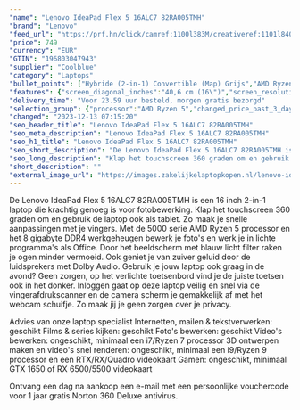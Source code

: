 ```yaml
---
"name": "Lenovo IdeaPad Flex 5 16ALC7 82RA005TMH"
"brand": "Lenovo"
"feed_url": "https://prf.hn/click/camref:1100l383M/creativeref:1101l84031/destination:https%3A%2F%2Fwww.coolblue.nl%2Fproduct%2F914443"
"price": 749
"currency": "EUR"
"GTIN": "196803047943"
"supplier": "Coolblue"
"category": "Laptops"
"bullet_points": ["Hybride (2-in-1) Convertible (Map) Grijs","AMD Ryzen™ 5 5500U 2,1 GHz","Touchscreen 40,6 cm (16\") WUXGA 1920 x 1200 Pixels IPS LED backlight Glans 16:10","8 GB LPDDR4x-SDRAM 4266 MHz","512 GB SSD","AMD Radeon Graphics","Wi-Fi 6 (802.11ax) Bluetooth 5.1","Lithium-Polymeer (LiPo) 52,5 Wh 8,5 uur 65 W","Windows 11 Home 64-bit"]
"features": {"screen_diagonal_inches":"40,6 cm (16\")","screen_resolution":"1920 x 1200 Pixels","processor_family":"AMD Ryzen™ 5","memory_size":"8 GB","memory_type":"LPDDR4x-SDRAM","total_storage_space":"512 GB","operating_system":"Windows 11 Home","battery_capacity":"52,5 Wh","width":"357,8 mm","depth":"253,9 mm","height":"18,7 mm","weight":"2,1 kg"}
"delivery_time": "Voor 23.59 uur besteld, morgen gratis bezorgd"
"selection_group": {"processor":"AMD Ryzen 5","changed_price_past_3_days":false,"product_family":"IdeaPad"}
"changed": "2023-12-13 07:15:20"
"seo_header_title": "Lenovo IdeaPad Flex 5 16ALC7 82RA005TMH"
"seo_meta_description": "Lenovo IdeaPad Flex 5 16ALC7 82RA005TMH"
"seo_h1_title": "Lenovo IdeaPad Flex 5 16ALC7 82RA005TMH"
"seo_short_description": "De Lenovo IdeaPad Flex 5 16ALC7 82RA005TMH is een 16 inch 2-in-1 laptop die krachtig genoeg is voor fotobewerking."
"seo_long_description": "Klap het touchscreen 360 graden om en gebruik de laptop ook als tablet. Zo maak je snelle aanpassingen met je vingers. Met de 5000 serie AMD Ryzen 5 processor en het 8 gigabyte DDR4 werkgeheugen bewerk je foto's en werk je in lichte programma's als Office. Door het beeldscherm met blauw licht filter raken je ogen minder vermoeid. Ook geniet je van zuiver geluid door de luidsprekers met Dolby Audio. Gebruik je jouw laptop ook graag in de avond? Geen zorgen, op het verlichte toetsenbord vind je de juiste toetsen ook in het donker. Inloggen gaat op deze laptop veilig en snel via de vingerafdrukscanner en de camera scherm je gemakkelijk af met het webcam schuifje. Zo maak jij je geen zorgen over je privacy. \r\n\r\nAdvies van onze laptop specialist\r\nInternetten, mailen & tekstverwerken: geschikt\r\nFilms & series kijken: geschikt\r\nFoto's bewerken: geschikt\r\nVideo's bewerken: ongeschikt, minimaal een i7/Ryzen 7 processor\r\n3D ontwerpen maken en video's snel renderen: ongeschikt, minimaal een i9/Ryzen 9 processor en een RTX/RX/Quadro videokaart\r\nGamen: ongeschikt, minimaal GTX 1650 of RX 6500/5500 videokaart\r\n\r\nOntvang een dag na aankoop een e-mail met een persoonlijke vouchercode voor 1 jaar gratis Norton 360 Deluxe antivirus."
"short_description": ""
"external_image_url": "https://images.zakelijkelaptopkopen.nl/lenovo-ideapad-flex-5-16alc7-82ra005tmh.webp"
---
```


De Lenovo IdeaPad Flex 5 16ALC7 82RA005TMH is een 16 inch 2-in-1 laptop die krachtig genoeg is voor fotobewerking. Klap het touchscreen 360 graden om en gebruik de laptop ook als tablet. Zo maak je snelle aanpassingen met je vingers. Met de 5000 serie AMD Ryzen 5 processor en het 8 gigabyte DDR4 werkgeheugen bewerk je foto's en werk je in lichte programma's als Office. Door het beeldscherm met blauw licht filter raken je ogen minder vermoeid. Ook geniet je van zuiver geluid door de luidsprekers met Dolby Audio. Gebruik je jouw laptop ook graag in de avond? Geen zorgen, op het verlichte toetsenbord vind je de juiste toetsen ook in het donker. Inloggen gaat op deze laptop veilig en snel via de vingerafdrukscanner en de camera scherm je gemakkelijk af met het webcam schuifje. Zo maak jij je geen zorgen over je privacy.

Advies van onze laptop specialist
Internetten, mailen & tekstverwerken: geschikt
Films & series kijken: geschikt
Foto's bewerken: geschikt
Video's bewerken: ongeschikt, minimaal een i7/Ryzen 7 processor
3D ontwerpen maken en video's snel renderen: ongeschikt, minimaal een i9/Ryzen 9 processor en een RTX/RX/Quadro videokaart
Gamen: ongeschikt, minimaal GTX 1650 of RX 6500/5500 videokaart

Ontvang een dag na aankoop een e-mail met een persoonlijke vouchercode voor 1 jaar gratis Norton 360 Deluxe antivirus.
